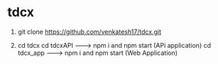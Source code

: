 # tdcx

1.  git clone  https://github.com/venkatesh17/tdcx.git

2. cd tdcx
        cd tdcxAPI ---> npm i and npm start (APi application)
        cd tdcx_app ---> npm i and npm start (Web Application)